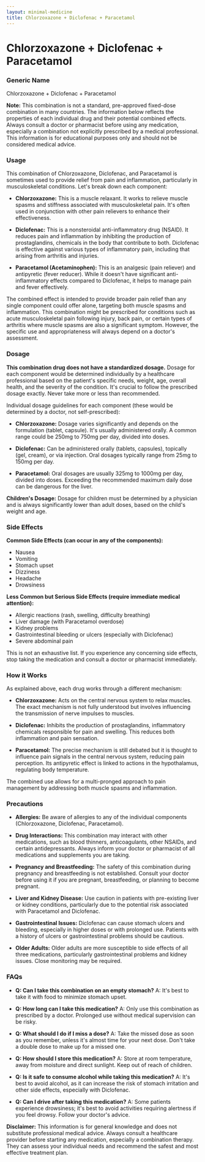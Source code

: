 ```yaml
---
layout: minimal-medicine
title: Chlorzoxazone + Diclofenac + Paracetamol
---
```


# Chlorzoxazone + Diclofenac + Paracetamol
### Generic Name
Chlorzoxazone + Diclofenac + Paracetamol

**Note:** This combination is not a standard, pre-approved fixed-dose combination in many countries.  The information below reflects the properties of each individual drug and their potential combined effects.  Always consult a doctor or pharmacist before using any medication, especially a combination not explicitly prescribed by a medical professional.  This information is for educational purposes only and should not be considered medical advice.


### Usage

This combination of Chlorzoxazone, Diclofenac, and Paracetamol is sometimes used to provide relief from pain and inflammation, particularly in musculoskeletal conditions. Let's break down each component:

* **Chlorzoxazone:** This is a muscle relaxant. It works to relieve muscle spasms and stiffness associated with musculoskeletal pain.  It's often used in conjunction with other pain relievers to enhance their effectiveness.

* **Diclofenac:** This is a nonsteroidal anti-inflammatory drug (NSAID). It reduces pain and inflammation by inhibiting the production of prostaglandins, chemicals in the body that contribute to both.  Diclofenac is effective against various types of inflammatory pain, including that arising from arthritis and injuries.

* **Paracetamol (Acetaminophen):** This is an analgesic (pain reliever) and antipyretic (fever reducer).  While it doesn't have significant anti-inflammatory effects compared to Diclofenac, it helps to manage pain and fever effectively.


The combined effect is intended to provide broader pain relief than any single component could offer alone, targeting both muscle spasms and inflammation.  This combination might be prescribed for conditions such as acute musculoskeletal pain following injury, back pain, or certain types of arthritis where muscle spasms are also a significant symptom.  However, the specific use and appropriateness will always depend on a doctor's assessment.


### Dosage

**This combination drug does not have a standardized dosage.**  Dosage for each component would be determined individually by a healthcare professional based on the patient's specific needs, weight, age, overall health, and the severity of the condition.  It's crucial to follow the prescribed dosage exactly.  Never take more or less than recommended.


Individual dosage guidelines for each component (these would be determined by a doctor, not self-prescribed):

* **Chlorzoxazone:**  Dosage varies significantly and depends on the formulation (tablet, capsule).  It's usually administered orally.  A common range could be 250mg to 750mg per day, divided into doses.

* **Diclofenac:** Can be administered orally (tablets, capsules), topically (gel, cream), or via injection. Oral dosages typically range from 25mg to 150mg per day.

* **Paracetamol:** Oral dosages are usually 325mg to 1000mg per day, divided into doses.  Exceeding the recommended maximum daily dose can be dangerous for the liver.

**Children's Dosage:**  Dosage for children must be determined by a physician and is always significantly lower than adult doses, based on the child's weight and age.


### Side Effects

**Common Side Effects (can occur in any of the components):**

* Nausea
* Vomiting
* Stomach upset
* Dizziness
* Headache
* Drowsiness


**Less Common but Serious Side Effects (require immediate medical attention):**

* Allergic reactions (rash, swelling, difficulty breathing)
* Liver damage (with Paracetamol overdose)
* Kidney problems
* Gastrointestinal bleeding or ulcers (especially with Diclofenac)
* Severe abdominal pain


This is not an exhaustive list.  If you experience any concerning side effects, stop taking the medication and consult a doctor or pharmacist immediately.


### How it Works

As explained above, each drug works through a different mechanism:

* **Chlorzoxazone:** Acts on the central nervous system to relax muscles.  The exact mechanism is not fully understood but involves influencing the transmission of nerve impulses to muscles.

* **Diclofenac:** Inhibits the production of prostaglandins, inflammatory chemicals responsible for pain and swelling. This reduces both inflammation and pain sensation.

* **Paracetamol:** The precise mechanism is still debated but it is thought to influence pain signals in the central nervous system, reducing pain perception.  Its antipyretic effect is linked to actions in the hypothalamus, regulating body temperature.


The combined use allows for a multi-pronged approach to pain management by addressing both muscle spasms and inflammation.


### Precautions

* **Allergies:** Be aware of allergies to any of the individual components (Chlorzoxazone, Diclofenac, Paracetamol).

* **Drug Interactions:**  This combination may interact with other medications, such as blood thinners, anticoagulants, other NSAIDs, and certain antidepressants.  Always inform your doctor or pharmacist of all medications and supplements you are taking.

* **Pregnancy and Breastfeeding:** The safety of this combination during pregnancy and breastfeeding is not established. Consult your doctor before using it if you are pregnant, breastfeeding, or planning to become pregnant.

* **Liver and Kidney Disease:**  Use caution in patients with pre-existing liver or kidney conditions, particularly due to the potential risk associated with Paracetamol and Diclofenac.

* **Gastrointestinal Issues:**  Diclofenac can cause stomach ulcers and bleeding, especially in higher doses or with prolonged use. Patients with a history of ulcers or gastrointestinal problems should be cautious.

* **Older Adults:** Older adults are more susceptible to side effects of all three medications, particularly gastrointestinal problems and kidney issues. Close monitoring may be required.


### FAQs

* **Q: Can I take this combination on an empty stomach?**  A: It's best to take it with food to minimize stomach upset.


* **Q: How long can I take this medication?** A: Only use this combination as prescribed by a doctor.  Prolonged use without medical supervision can be risky.


* **Q: What should I do if I miss a dose?** A: Take the missed dose as soon as you remember, unless it's almost time for your next dose. Don't take a double dose to make up for a missed one.


* **Q: How should I store this medication?** A: Store at room temperature, away from moisture and direct sunlight. Keep out of reach of children.


* **Q: Is it safe to consume alcohol while taking this medication?** A: It's best to avoid alcohol, as it can increase the risk of stomach irritation and other side effects, especially with Diclofenac.


* **Q: Can I drive after taking this medication?** A: Some patients experience drowsiness; it's best to avoid activities requiring alertness if you feel drowsy.  Follow your doctor's advice.


**Disclaimer:** This information is for general knowledge and does not substitute professional medical advice.  Always consult a healthcare provider before starting any medication, especially a combination therapy.  They can assess your individual needs and recommend the safest and most effective treatment plan.
